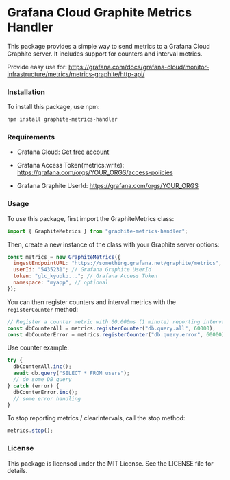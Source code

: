 # Grafana Cloud Graphite Metrics Handler

This package provides a simple way to send metrics to a Grafana Cloud Graphite server. It includes support for counters and interval metrics.

Provide easy use for: https://grafana.com/docs/grafana-cloud/monitor-infrastructure/metrics/metrics-graphite/http-api/

### Installation

To install this package, use npm:

```bash
npm install graphite-metrics-handler
```

### Requirements

- Grafana Cloud: [Get free account](https://grafana.com/auth/sign-up?refCode=gr8zEPmXdDewWfA)

- Grafana Access Token(metrics:write): https://grafana.com/orgs/YOUR_ORGS/access-policies

- Grafana Graphite UserId: https://grafana.com/orgs/YOUR_ORGS

### Usage

To use this package, first import the GraphiteMetrics class:

```javascript
import { GraphiteMetrics } from "graphite-metrics-handler";
```

Then, create a new instance of the class with your Graphite server options:

```javascript
const metrics = new GraphiteMetrics({
  ingestEndpointURL: "https://something.grafana.net/graphite/metrics",
  userId: "5435231"; // Grafana Graphite UserId
  token: "glc_kyupkp..."; // Grafana Access Token
  namespace: "myapp", // optional
});
```

You can then register counters and interval metrics with the `registerCounter` method:

```javascript
// Register a counter metric with 60.000ms (1 minute) reporting interval
const dbCounterAll = metrics.registerCounter("db.query.all", 60000);
const dbCounterError = metrics.registerCounter("db.query.error", 60000);
```

Use counter example:

```javascript
try {
  dbCounterAll.inc();
  await db.query("SELECT * FROM users");
  // do some DB query
} catch (error) {
  dbCounterError.inc();
  // some error handling
}
```

To stop reporting metrics / clearIntervals, call the stop method:

```javascript
metrics.stop();
```

### License

This package is licensed under the MIT License. See the LICENSE file for details.
